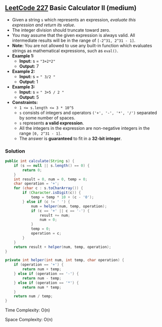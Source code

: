 ## [LeetCode 227](https://leetcode.com/problems/basic-calculator-ii/) Basic Calculator II (medium)

- Given a string `s` which represents an expression, _evaluate this expression and return its value_. 
- The integer division should truncate toward zero.
- You may assume that the given expression is always valid. All intermediate results will be in the range of `[-2^31, 2^31 - 1]`.
- **Note:** You are not allowed to use any built-in function which evaluates strings as mathematical expressions, such as `eval()`.
- **Example 1:**
    - **Input:** s = `"3+2*2"`
    - **Output:** 7
- **Example 2:**
    - **Input:** s = `" 3/2 "`
    - **Output:** 1
- **Example 3:**
    - **Input:** s = `" 3+5 / 2 "`
    - **Output:** 5
- **Constraints:**
    -   `1 <= s.length <= 3 * 10^5`
    -   `s` consists of integers and operators `('+', '-', '*', '/')` separated by some number of spaces.
    -   `s` represents **a valid expression**.
    -   All the integers in the expression are non-negative integers in the range `[0, 2^31 - 1]`.
    -   The answer is **guaranteed** to fit in a **32-bit integer**.

### Solution

```java
public int calculate(String s) {
    if (s == null || s.length() == 0) {
        return 0;
    }
    int result = 0, num = 0, temp = 0;
    char operation = '+';
    for (char c : s.toCharArray()) {
        if (Character.isDigit(c)) {
            temp = temp * 10 + (c - '0');
        } else if (c != ' ') {
            num = helper(num, temp, operation);
            if (c == '+' || c == '-') {
                result += num;
                num = 0;
            }
            temp = 0;
            operation = c;
        }
    }
    return result + helper(num, temp, operation);
}

private int helper(int num, int temp, char operation) {
    if (operation == '+') {
        return num + temp;
    } else if (operation == '-') {
        return num - temp;
    } else if (operation == '*') {
        return num * temp;
    }
    return num / temp;
}
```

Time Complexity: O(n)

Space Complexity: O(n)